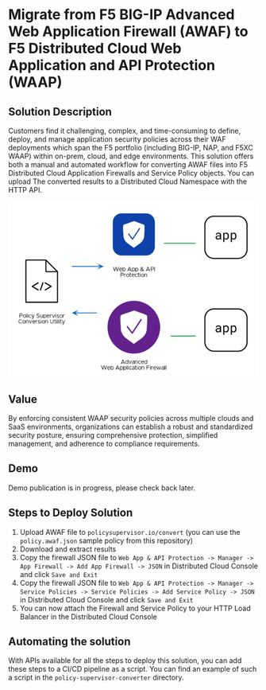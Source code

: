# Migrate from F5 BIG-IP Advanced Web Application Firewall (AWAF) to F5 Distributed Cloud Web Application and API Protection (WAAP)

## Solution Description
Customers find it challenging, complex, and time-consuming to define, deploy, and manage application security policies across their WAF deployments which span the F5 portfolio (including BIG-IP, NAP, and F5XC WAAP) within on-prem, cloud, and edge environments.
This solution offers both a manual and automated workflow for converting AWAF files into F5 Distributed Cloud Application Firewalls and Service Policy objects.
You can upload The converted results to a Distributed Cloud Namespace with the HTTP API.

<img src="architecture.png">

## Value
By enforcing consistent WAAP security policies across multiple clouds and SaaS environments, organizations can establish a robust and standardized security posture, ensuring comprehensive protection, simplified management, and adherence to compliance requirements.

## Demo
Demo publication is in progress, please check back later.
<!--[![Video](https://img.youtube.com/vi/2fRqVYpZOK4/maxresdefault.jpg)](https://www.youtube.com/watch?v=2fRqVYpZOK4&t=519s)-->

## Steps to Deploy Solution
1. Upload AWAF file to `policysupervisor.io/convert` (you can use the `policy.awaf.json` sample policy from this repository)
2. Download and extract results
3. Copy the firewall JSON file to `Web App & API Protection -> Manager -> App Firewall -> Add App Firewall -> JSON` in Distributed Cloud Console and click `Save and Exit`
4. Copy the firewall JSON file to `Web App & API Protection -> Manager -> Service Policies -> Service Policies -> Add Service Policy -> JSON` in Distributed Cloud Console and click `Save and Exit`
5. You can now attach the Firewall and Service Policy to your HTTP Load Balancer in the Distributed Cloud Console

## Automating the solution
With APIs available for all the steps to deploy this solution, you can add these steps to a CI/CD pipeline as a script.
You can find an example of such a script in the `policy-supervisor-converter` directory.

